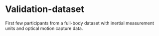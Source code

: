 # Validation-dataset
First few participants from a full-body dataset with inertial measurement units and optical motion capture data.
